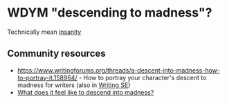 # WDYM "descending to madness"?
Technically mean [insanity]()

## Community resources

* <https://www.writingforums.org/threads/a-descent-into-madness-how-to-portray-it.158964/> - How to portray your character's descent to madness for writers (also in [Writing SE](https://writing.stackexchange.com/questions/50190/how-to-portray-a-character-slipping-into-insanity-over-time))
* [What does it feel like to descend into madness?](https://www.quora.com/What-does-it-feel-like-to-descend-into-madness?share=1)

